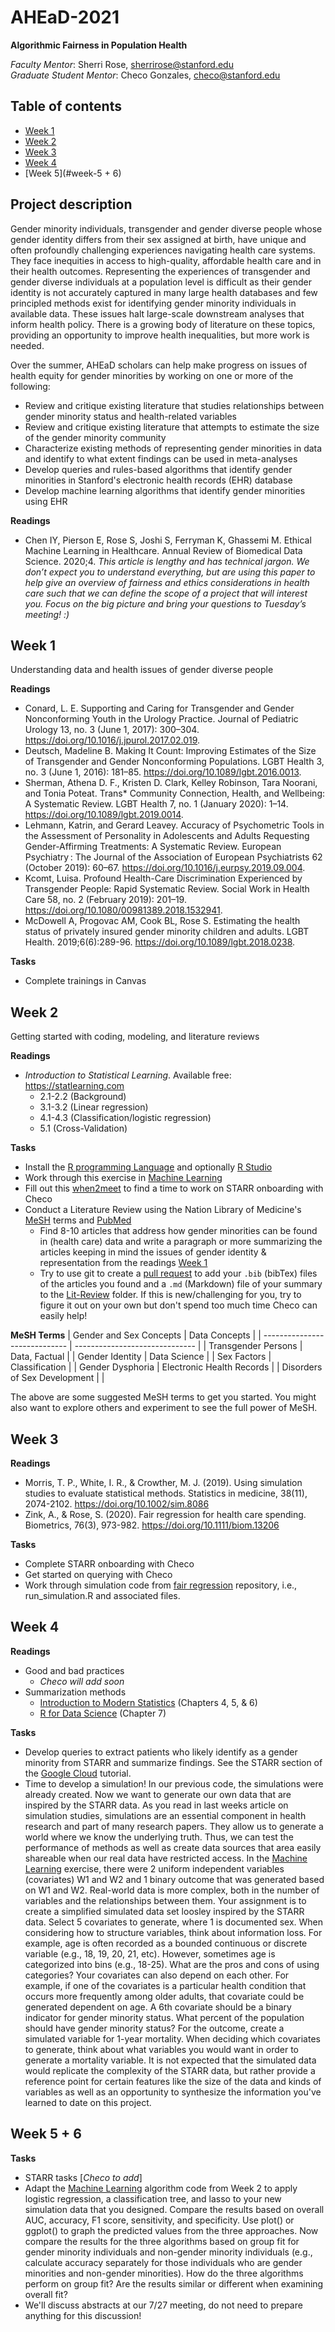 # AHEaD-2021
**Algorithmic Fairness in Population Health**

*Faculty Mentor*: Sherri Rose, [sherrirose@stanford.edu](mailto:sherrirose@stanford.edu) </br>
*Graduate Student Mentor*: Checo Gonzales, [checo@stanford.edu](mailto:checo@stanford.edu)

## Table of contents
- [Week 1](#week-1)
- [Week 2](#week-2)
- [Week 3](#week-3)
- [Week 4](#week-4)
- [Week 5](#week-5 + 6)

## Project description

Gender minority individuals, transgender and gender diverse people whose gender
identity differs from their sex assigned at birth, have unique and often
profoundly challenging experiences navigating health care systems. They face
inequities in access to high-quality, affordable health care and in their
health outcomes. Representing the experiences of transgender and gender diverse
individuals at a population level is difficult as their gender identity is not
accurately captured in many large health databases and few principled methods
exist for identifying gender minority individuals in available data. These
issues halt large-scale downstream analyses that inform health policy. There is
a growing body of literature on these topics, providing an opportunity to
improve health inequalities, but more work is needed.

Over the summer, AHEaD scholars can help make progress on issues of health
equity for gender minorities by working on one or more of the following: 
- Review and critique existing literature that studies relationships between
  gender minority status and health-related variables 
- Review and critique existing literature that attempts to estimate the size of
  the gender minority community
- Characterize existing methods of representing gender minorities in data and
  identify to what extent findings can be used in meta-analyses 
- Develop queries and rules-based algorithms that identify gender minorities in
  Stanford's electronic health records (EHR) database 
- Develop machine learning algorithms that identify gender minorities using EHR

**Readings**
- Chen IY, Pierson E, Rose S, Joshi S, Ferryman K, Ghassemi M. Ethical Machine
  Learning in Healthcare. Annual Review of Biomedical Data Science. 2020;4.
*This article is lengthy and has technical jargon. We don’t expect you to
understand everything, but are using this paper to help give an overview of
fairness and ethics considerations in health care such that we can define the
scope of a project that will interest you. Focus on the big picture and bring
your questions to Tuesday’s meeting! :)*


## Week 1

Understanding data and health issues of gender diverse people

**Readings** 
- Conard, L. E. Supporting and Caring for Transgender and Gender Nonconforming
  Youth in the Urology Practice. Journal of Pediatric Urology 13, no. 3 (June
1, 2017): 300–304. https://doi.org/10.1016/j.jpurol.2017.02.019.
- Deutsch, Madeline B. Making It Count: Improving Estimates of the Size of
  Transgender and Gender Nonconforming Populations. LGBT Health 3, no. 3 (June
1, 2016): 181–85. https://doi.org/10.1089/lgbt.2016.0013.
- Sherman, Athena D. F., Kristen D. Clark, Kelley Robinson, Tara Noorani, and
  Tonia Poteat. Trans\* Community Connection, Health, and Wellbeing: A
Systematic Review. LGBT Health 7, no. 1 (January 2020): 1–14.
https://doi.org/10.1089/lgbt.2019.0014.
- Lehmann, Katrin, and Gerard Leavey. Accuracy of Psychometric Tools in the
  Assessment of Personality in Adolescents and Adults Requesting
Gender-Affirming Treatments: A Systematic Review. European Psychiatry : The
Journal of the Association of European Psychiatrists 62 (October 2019): 60–67.
https://doi.org/10.1016/j.eurpsy.2019.09.004.
- Kcomt, Luisa. Profound Health-Care Discrimination Experienced by Transgender
  People: Rapid Systematic Review. Social Work in Health Care 58, no. 2
(February 2019): 201–19. https://doi.org/10.1080/00981389.2018.1532941.
- McDowell A, Progovac AM, Cook BL, Rose S. Estimating the health status of
  privately insured gender minority children and adults. LGBT Health.
2019;6(6):289-96. https://doi.org/10.1089/lgbt.2018.0238. 

**Tasks**
- Complete trainings in Canvas

## Week 2
Getting started with coding, modeling, and literature reviews

**Readings**
- *Introduction to Statistical Learning*. Available free: 
  https://statlearning.com
  - 2.1-2.2 (Background)
  - 3.1-3.2 (Linear regression)
  - 4.1-4.3 (Classification/logistic regression)
  - 5.1 (Cross-Validation)

**Tasks**
- Install the [R programming Language](https://cran.r-project.org) and 
  optionally [R Studio](https://www.rstudio.org/)
- Work through this exercise in [Machine Learning](Machine-Learning)
- Fill out this [when2meet](https://www.when2meet.com/?12221510-ghnwH) to find
  a time to work on STARR onboarding with Checo
- Conduct a Literature Review using the Nation Library of Medicine's
  [MeSH](https://www.ncbi.nlm.nih.gov/mesh) terms and
  [PubMed](https://www.ncbi.nlm.nih.gov/mesh)
  - Find 8-10 articles that address how gender minorities can be found in 
    (health care) data and write a paragraph or more summarizing the articles
    keeping in mind the issues of gender identity & representation from the 
    readings [Week 1](#week-1)
  - Try to use git to create a 
    [pull request](https://docs.github.com/en/github/collaborating-with-pull-requests/proposing-changes-to-your-work-with-pull-requests)
    to add your `.bib` (bibTex) files of the articles you found and a `.md` 
    (Markdown) file of your summary to the [Lit-Review](Lit-Review) folder. If 
    this is new/challenging for you, try to figure it out on your own but don't
    spend too much time Checo can easily help! 

**MeSH Terms**
| Gender and Sex Concepts	|	Data Concepts		 |
| ----------------------------- | ------------------------------ |
| Transgender Persons		| Data, Factual			 |
| Gender Identity		| Data Science			 |
| Sex Factors			| Classification		 |
| Gender Dysphoria		| Electronic Health Records	 |
| Disorders of Sex Development	| 				 |

The above are some suggested MeSH terms to get you started. You might also want
to explore others and experiment to see the full power of MeSH.

## Week 3

**Readings**
- Morris, T. P., White, I. R., & Crowther, M. J. (2019). Using simulation studies to evaluate statistical methods. Statistics in medicine, 38(11), 2074-2102. https://doi.org/10.1002/sim.8086
- Zink, A., & Rose, S. (2020). Fair regression for health care spending. Biometrics, 76(3), 973-982. https://doi.org/10.1111/biom.13206

**Tasks**
- Complete STARR onboarding with Checo
- Get started on querying with Checo
- Work through simulation code from [fair regression](https://github.com/zinka88/Fair-Regression) repository, i.e., run_simulation.R and associated files.

## Week 4

**Readings**
- Good and bad practices
  - *Checo will add soon*
- Summarization methods
  - [Introduction to Modern Statistics](https://openintro-ims.netlify.app/index.html) (Chapters 4, 5, & 6)
  - [R for Data Science](https://r4ds.had.co.nz/) (Chapter 7)

**Tasks**
- Develop queries to extract patients who likely identify as a gender minority 
  from STARR and summarize findings. See the STARR section of the [Google 
  Cloud](./Google-Cloud) tutorial.
- Time to develop a simulation! In our previous code, the simulations were 
already created. Now we want to generate our own data that are inspired by the
STARR data. As you read in last weeks article on simulation studies,
simulations are an essential component in health research and part of many
research papers. They allow us to generate a world where we know the underlying
truth. Thus, we can test the performance of methods as well as create data
sources that area easily shareable when our real data have restricted access.
In the [Machine Learning](Machine-Learning) exercise, there were 2 uniform
independent variables (covariates) W1 and W2 and 1 binary outcome that was
generated based on W1 and W2. Real-world data is more complex, both in the
number of variables and the relationships between them. Your assignment is to
create a simplified simulated data set loosley inspired by the STARR data.
Select 5 covariates to generate, where 1 is documented sex. When considering
how to structure variables, think about information loss. For example, age is
often recorded as a bounded continuous or discrete variable (e.g., 18, 19, 20,
21, etc). However, sometimes age is categorized into bins (e.g., 18-25). What
are the pros and cons of using categories? Your covariates can also depend on
each other. For example, if one of the covariates is a particular health
condition that occurs more frequently among older adults, that covariate could
be generated dependent on age. A 6th covariate should be a binary indicator for
gender minority status. What percent of the population should have gender
minority status? For the outcome, create a simulated variable for 1-year
mortality. When deciding which covariates to generate, think about what
variables you would want in order to generate a mortality variable. It is not
expected that the simulated data would replicate the complexity of the STARR
data, but rather provide a reference point for certain features like the size
of the data and kinds of variables as well as an opportunity to synthesize the
information you've learned to date on this project.

## Week 5 + 6

**Tasks**
- STARR tasks [*Checo to add*]
- Adapt the [Machine Learning](Machine-Learning) algorithm code from Week 2 to apply logistic regression, a classification tree, and lasso to your new simulation data that you designed. Compare the results based on overall AUC, accuracy, F1 score, sensitivity, and specificity. Use plot() or ggplot() to graph the predicted values from the three approaches. Now compare the results for the three algorithms based on group fit for gender minority individuals and non-gender minority individuals (e.g., calculate accuracy separately for those individuals who are gender minorities and non-gender minorities). How do the three algorithms perform on group fit? Are the results similar or different when examining overall fit?
- We'll discuss abstracts at our 7/27 meeting, do not need to prepare anything for this discussion!

